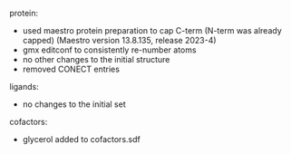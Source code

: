 
protein:
 - used maestro protein preparation to cap C-term (N-term was already capped) (Maestro version 13.8.135, release 2023-4)
 - gmx editconf to consistently re-number atoms
 - no other changes to the initial structure
 - removed CONECT entries

ligands:
 - no changes to the initial set

cofactors:
 - glycerol added to cofactors.sdf

